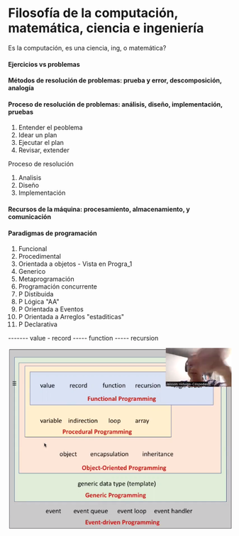 # Filosofía de la computación, matemática, ciencia e ingeniería
Es la computación, es una ciencia, ing, o matemática?

#### Ejercicios vs problemas
   
#### Métodos de resolución de problemas: prueba y error, descomposición, analogía

#### Proceso de resolución de problemas: análisis, diseño, implementación, pruebas

1. Entender el peoblema
2. Idear un plan 
3. Ejecutar el plan 
4. Revisar, extender

Proceso de resolución
1. Analisis
2. Diseño
3. Implementación 

#### Recursos de la máquina: procesamiento, almacenamiento, y comunicación

#### Paradigmas de programación
1. Funcional
2. Procedimental
3. Orientada a objetos - Vista en Progra_1
4. Generico
5. Metaprogramación
6. Programación concurrente
7. P Distibuida
8. P Lógica "AA"
9. P Orientada a Eventos
10. P Orientada a Arreglos "estaditicas"
11. P Declarativa

------- value - record ----- function ----- recursion  

![Imagen ](2_v01abr_Paradigmas.png)

